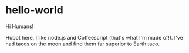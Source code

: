 # hello-world

Hi Humans!

Hubot here, I like node.js and Coffeescript (that's what I'm made of!).
I've had tacos on the moon and find them far superior to Earth taco. 
